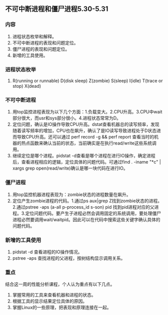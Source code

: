 ## 不可中断进程和僵尸进程5.30-5.31
### 内容
1. 进程状态枚举和解释。
2. 不可中断进程的表现和问题定位。
3. 僵尸进程的表现和问题定位。
4. 新增的工具使用。
### 进程状态枚举
1. R(running or runnable) D(disk sleep) Z(zombie) S(sleep) I(idle) T(trace or stop) X(dead)
### 不可中断进程
1. 用top监控进程表现为以下几个方面：1.负载变大。2.CPU升高。3.CPU中wait部分很大，而usr和sys部分很小。4.进程状态常常为D。
2. 定位问题，确认是IO操作导致CPU升高。dstat查看机器总的读写频率，发现随着读写频率的增加，CPU也在飙升，确认了是IO读写导致进程处于D状态进而导致CPU升高。还可以通过 perf record -g && perf report 查看当时的机器的热点函数来确认当前的状态，当前确实是在执行read/write这些系统调用。
3. 继续定位是哪个进程。pidstat -d查看是哪个进程在进行IO操作，确定进程后，查看进程相应的逻辑，定位具体的问题代码。可通过find . -iname "*c" | xargs grep open(read/write)确认是哪一块代码在进行IO。
### 僵尸进程
1. 用top监控机器进程表现为：zombie状态的进程数量在飙升。
2. 定位产生zombie进程的代码。1.通过ps aux|grep Z找到zombie状态的进程。2.通过pstree -aps (a-all p-process_id s-son) pid 找到pid进程对应的父进程。3.定位问题代码。要产生子进程必然会调用固定的系统调用，要处理僵尸进程必然要调用wait/waitpid。因此可以在代码中搜索这些关键字确认具体的问题代码。
### 新增的工具使用
1. pidstat -d 查看进程的IO操作情况。
2. pstree -aps 查找进程的父进程，按树结构显示调用关系。
### 重点
结合这一周的性能分析课程，个人认为重点有以下几点。

1. 掌握常用的工具来查看机器和进程的状态。
2. 根据工具的显示结果定位具体的原因。
3. 掌握Linux的一些原理，把表现和原理连接在一起。